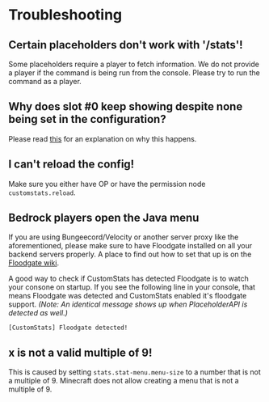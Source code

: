 # Troubleshooting

## Certain placeholders don't work with '/stats'!
Some placeholders require a player to fetch information. We do not provide a player if the command is being run from the console. Please try to run the command as a player.

## Why does slot #0 keep showing despite none being set in the configuration?
Please read [this](https://7man7lmyt.github.io/CustomStats/configuring/java-menu#adding-more-items) for an explanation on why this happens.

## I can't reload the config!
Make sure you either have OP or have the permission node `customstats.reload`.

## Bedrock players open the Java menu
If you are using Bungeecord/Velocity or another server proxy like the aforementioned, please make sure to have Floodgate installed on all your backend servers properly. A place to find out how to set that up is on the [Floodgate wiki](https://wiki.geysermc.org/floodgate/setup/#installing-floodgate-also-on-spigot-servers-behind-bungeecord-or-velocity).


A good way to check if CustomStats has detected Floodgate is to watch your consone on startup. If you see the following line in your console, that means Floodgate was detected and CustomStats enabled it's floodgate support. *(Note: An identical message shows up when PlaceholderAPI is detected as well.)*
```
[CustomStats] Floodgate detected!
```

## x is not a valid multiple of 9!
This is caused by setting `stats.stat-menu.menu-size` to a number that is not a multiple of 9. Minecraft does not allow creating a menu that is not a multiple of 9.